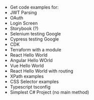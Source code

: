 * Get code examples for:
* JWT Parsing
* OAuth
* Login Screen
* Storybook (?)
* Selenium testing Google
* Cypress testing Google
* CDK
* Terraform with a module
* React Hello World
* Angular Hello WOrld
* Vue Hello World
* React Hello World with routing
* XPath examples
* CSS Selector examples
* Typescript tsconfig
* Simplest C# Project (no main method)
